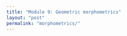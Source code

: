 ```yaml
---
title: "Module 9: Geometric morphometrics"
layout: "post" 
permalink: "morphometrics/"
---
```


## 
